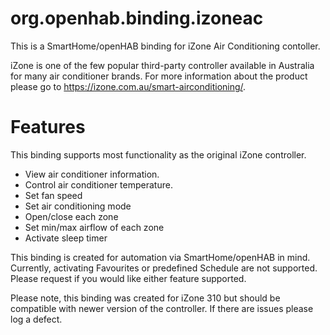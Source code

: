 # org.openhab.binding.izoneac
This is a SmartHome/openHAB binding for iZone Air Conditioning contoller.

iZone is one of the few popular third-party controller available in Australia for many air conditioner brands.  For more information about the product please go to https://izone.com.au/smart-airconditioning/.

# Features
This binding supports most functionality as the original iZone controller.
- View air conditioner information.
- Control air conditioner temperature.
- Set fan speed
- Set air conditioning mode
- Open/close each zone
- Set min/max airflow of each zone
- Activate sleep timer

This binding is created for automation via SmartHome/openHAB in mind.  Currently, activating Favourites or predefined Schedule are not supported.  Please request if you would like either feature supported.

Please note, this binding was created for iZone 310 but should be compatible with newer version of the controller.  If there are issues please log a defect.

